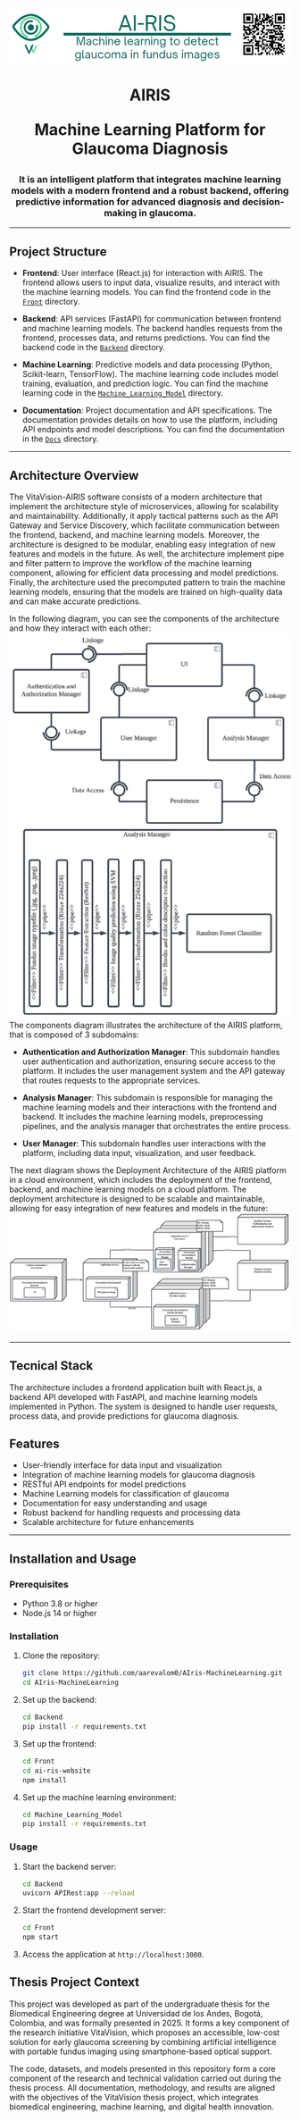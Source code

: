 <div style="display: flex; align-items: center;">
<img src="Images/header-1.png" alt="header">
</div>


<h1 align="center">
AIRIS 

Machine Learning Platform for Glaucoma Diagnosis
</h1>

<h3 align="center">
It is an intelligent platform that integrates machine learning models with a modern frontend and a robust backend, offering predictive information for advanced diagnosis and decision-making in glaucoma.
</h3>

---

## Project Structure

- **Frontend**: User interface (React.js) for interaction with AIRIS. The frontend allows users to input data, visualize results, and interact with the machine learning models. You can find the frontend code in the [`Front`](https://github.com/aarevalom0/AIris-MachineLearning/tree/master/Front) directory.

- **Backend**: API services (FastAPI) for communication between frontend and machine learning models. The backend handles requests from the frontend, processes data, and returns predictions. You can find the backend code in the [`Backend`](https://github.com/aarevalom0/AIris-MachineLearning/tree/master/Backend) directory.

- **Machine Learning**: Predictive models and data processing (Python, Scikit-learn, TensorFlow). The machine learning code includes model training, evaluation, and prediction logic. You can find the machine learning code in the [`Machine_Learning_Model`](https://github.com/aarevalom0/AIris-MachineLearning/tree/master/Machine_Learning_Model) directory.

- **Documentation**: Project documentation and API specifications. The documentation provides details on how to use the platform, including API endpoints and model descriptions. You can find the documentation in the [`Docs`](https://github.com/aarevalom0/AIris-MachineLearning/tree/master/Docs) directory. 

---

## Architecture Overview

The VitaVision-AIRIS software consists of a modern architecture that implement the architecture style of microservices, allowing for scalability and maintainability. Additionally, it apply tactical patterns such as the API Gateway and Service Discovery, which facilitate communication between the frontend, backend, and machine learning models. Moreover, the architecture is designed to be modular, enabling easy integration of new features and models in the future. As well, the architecture implement pipe and filter pattern to improve the workflow of the machine learning component, allowing for efficient data processing and model predictions. Finally, the architecture used the precomputed pattern to train the machine learning models, ensuring that the models are trained on high-quality data and can make accurate predictions.
 
In the following diagram, you can see the components of the architecture and how they interact with each other:
![Architecture Diagram](Images/Components.png)
The components diagram illustrates the architecture of the AIRIS platform, that is composed of 3 subdomains: 
- **Authentication and Authorization Manager**: This subdomain handles user authentication and authorization, ensuring secure access to the platform. It includes the user management system and the API gateway that routes requests to the appropriate services.

- **Analysis Manager**: This subdomain is responsible for managing the machine learning models and their interactions with the frontend and backend. It includes the machine learning models, preprocessing pipelines, and the analysis manager that orchestrates the entire process.

- **User Manager**: This subdomain handles user interactions with the platform, including data input, visualization, and user feedback.

The next diagram shows the Deployment Architecture of the AIRIS platform in a cloud environment, which includes the deployment of the frontend, backend, and machine learning models on a cloud platform. The deployment architecture is designed to be scalable and maintainable, allowing for easy integration of new features and models in the future:
![Deployment Architecture](Images/Despliegue.png)


---

## Tecnical Stack

The architecture includes a frontend application built with React.js, a backend API developed with FastAPI, and machine learning models implemented in Python. The system is designed to handle user requests, process data, and provide predictions for glaucoma diagnosis.


## Features

- User-friendly interface for data input and visualization
- Integration of machine learning models for glaucoma diagnosis
- RESTful API endpoints for model predictions
- Machine Learning models for classification of glaucoma
- Documentation for easy understanding and usage
- Robust backend for handling requests and processing data
- Scalable architecture for future enhancements

---
## Installation and Usage
### Prerequisites
- Python 3.8 or higher
- Node.js 14 or higher


### Installation
1. Clone the repository:
   ```bash
   git clone https://github.com/aarevalom0/AIris-MachineLearning.git
   cd AIris-MachineLearning
   ```

2. Set up the backend:
   ```bash
   cd Backend
   pip install -r requirements.txt
   ```

3. Set up the frontend:
   ```bash
   cd Front
   cd ai-ris-website
   npm install
   ```

4. Set up the machine learning environment:
   ```bash
   cd Machine_Learning_Model
   pip install -r requirements.txt
   ```

### Usage
1. Start the backend server:
   ```bash
   cd Backend
   uvicorn APIRest:app --reload
   ```

2. Start the frontend development server:
   ```bash
   cd Front
   npm start
   ```

3. Access the application at `http://localhost:3000`.


## Thesis Project Context

This project was developed as part of the undergraduate thesis for the Biomedical Engineering degree at Universidad de los Andes, Bogotá, Colombia, and was formally presented in 2025. It forms a key component of the research initiative VitaVision, which proposes an accessible, low-cost solution for early glaucoma screening by combining artificial intelligence with portable fundus imaging using smartphone-based optical support.

The code, datasets, and models presented in this repository form a core component of the research and technical validation carried out during the thesis process. All documentation, methodology, and results are aligned with the objectives of the VitaVision thesis project, which integrates biomedical engineering, machine learning, and digital health innovation.